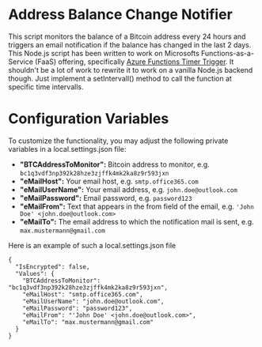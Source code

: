 # Address Balance Change Notifier
This script monitors the balance of a Bitcoin address every 24 hours and triggers an email notification if the balance has changed in the last 2 days. This Node.js script has been written to work on Microsofts Functions-as-a-Service (FaaS) offering, specifically [Azure Functions Timer Trigger](https://learn.microsoft.com/en-us/azure/azure-functions/functions-bindings-timer). It shouldn't be a lot of work to rewrite it to work on a vanilla Node.js backend though. Just implement a setIntervall() method to call the function at specific time intervalls.

# Configuration Variables
To customize the functionality, you may adjust the following private variables in a local.settings.json file:

- **"BTCAddressToMonitor":** Bitcoin address to monitor, e.g. `bc1q3vdf3np392k28hze3zjffk4mk2ka8z9r593jxn`
- **"eMailHost":** Your email host, e.g. `smtp.office365.com`
- **"eMailUserName":** Your email address, e.g. `john.doe@outlook.com`
- **"eMailPassword":** Email password, e.g. `password123`
- **"eMailFrom":** Text that appears in the from field of the email, e.g. `'John Doe' <john.doe@outlook.com>`
- **"eMailTo":** The email address to which the notification mail is sent, e.g. `max.mustermann@gmail.com`

Here is an example of such a local.settings.json file

```
{
  "IsEncrypted": false,
  "Values": {
    "BTCAddressToMonitor": "bc1q3vdf3np392k28hze3zjffk4mk2ka8z9r593jxn",
    "eMailHost": "smtp.office365.com",
    "eMailUserName": "john.doe@outlook.com",
    "eMailPassword": "password123",
    "eMailFrom": "'John Doe' <john.doe@outlook.com>",
    "eMailTo": "max.mustermann@gmail.com"
  }
}
```